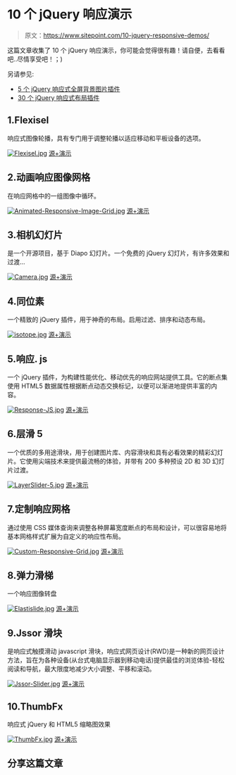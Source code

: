 # 10 个 jQuery 响应演示

> 原文：<https://www.sitepoint.com/10-jquery-responsive-demos/>

这篇文章收集了 10 个 jQuery 响应演示，你可能会觉得很有趣！请自便，去看看吧..尽情享受吧！；)

另请参见:

*   [5 个 jQuery 响应式全屏背景图片插件](http://www.jquery4u.com/plugins/responsive-fullscreen-background-image-plugins/)
*   [30 个 jQuery 响应式布局插件](http://www.jquery4u.com/page-layout/30-jquery-responsive-layout-plugins/)

## 1.Flexisel

响应式图像轮播，具有专门用于调整轮播以适应移动和平板设备的选项。

[![Flexisel.jpg](img/659c2e6e387acce0e0cc4acd9e03c964.png)](http://9bitstudios.github.io/flexisel/) 
[源+演示](http://9bitstudios.github.io/flexisel/)

## 2.动画响应图像网格

在响应网格中的一组图像中循环。

[![Animated-Responsive-Image-Grid.jpg](img/a42e11510a0ab7380b82234a7c4bb383.png)](http://tympanus.net/Development/AnimatedResponsiveImageGrid/index5.html) 
[源+演示](http://tympanus.net/Development/AnimatedResponsiveImageGrid/index5.html)

## 3.相机幻灯片

是一个开源项目，基于 Diapo 幻灯片。一个免费的 jQuery 幻灯片，有许多效果和过渡…

[![Camera.jpg](img/328077a3fadd14c34c0dd2f8372513c4.png)](http://www.pixedelic.com/plugins/camera/) 
[源+演示](http://www.pixedelic.com/plugins/camera/)

## 4.同位素

一个精致的 jQuery 插件，用于神奇的布局。启用过滤、排序和动态布局。

[![isotope.jpg](img/8cabb43618ac1c94eab1cd88b73e851c.png)](http://isotope.metafizzy.co/demos/fluid-responsive.html) 
[源+演示](http://isotope.metafizzy.co/demos/fluid-responsive.html)

## 5.响应. js

一个 jQuery 插件，为构建性能优化、移动优先的响应网站提供工具。它的断点集使用 HTML5 数据属性根据断点动态交换标记，以便可以渐进地提供丰富的内容。

[![Response-JS.jpg](img/49a9726ec813c49dd11437dc470d99da.png)](http://responsejs.com/) 
[源+演示](http://responsejs.com/)

## 6.层滑 5

一个优质的多用途滑块，用于创建图片库、内容滑块和具有必看效果的精彩幻灯片。它使用尖端技术来提供最流畅的体验，并带有 200 多种预设 2D 和 3D 幻灯片过渡。

[![LayerSlider-5.jpg](img/ee7862993c3e7389e95c2bb465c225d2.png)](http://kreaturamedia.com/layerslider-responsive-jquery-slider-plugin/) 
[源+演示](http://kreaturamedia.com/layerslider-responsive-jquery-slider-plugin/)

## 7.定制响应网格

通过使用 CSS 媒体查询来调整各种屏幕宽度断点的布局和设计，可以很容易地将基本网格样式扩展为自定义的响应性布局。

[![Custom-Responsive-Grid.jpg](img/6eb6e0ec17b02241dcf83e5346ac5a23.png)](http://demos.jquerymobile.com/1.3.0-beta.1/docs/demos/grids/grid-custom.html#) 
[源+演示](http://demos.jquerymobile.com/1.3.0-beta.1/docs/demos/grids/grid-custom.html#)

## 8.弹力滑梯

一个响应图像转盘

[![Elastislide.jpg](img/da5843f3dfd89655a936768d054ea41b.png)](http://tympanus.net/Development/Elastislide/) 
[源+演示](http://tympanus.net/Development/Elastislide/)

## 9.Jssor 滑块

是响应式触摸滑动 javascript 滑块，响应式网页设计(RWD)是一种新的网页设计方法，旨在为各种设备(从台式电脑显示器到移动电话)提供最佳的浏览体验-轻松阅读和导航，最大限度地减少大小调整、平移和滚动。

[![Jssor-Slider.jpg](img/b0028e7861baa75b4d232bc092062e20.png)](http://www.jssor.com/demos/responsive-slider.html) 
[源+演示](http://www.jssor.com/demos/responsive-slider.html)

## 10.ThumbFx

响应式 jQuery 和 HTML5 缩略图效果

[![ThumbFx.jpg](img/ea65cdd4e5e77c4467199859b99f78a2.png)](http://demo.wpthemers.net/thumbfx/) 
[源+演示](http://demo.wpthemers.net/thumbfx/)

## 分享这篇文章